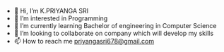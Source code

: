- 👋 Hi, I’m K.PRIYANGA SRI
- 👀 I’m interested in Programming
- 🌱 I’m currently learning Bachelor of engineering in Computer Science
- 💞️ I’m looking to collaborate on company which will develop my skills
- 📫 How to reach me priyangasri678@gmail.com

<!---
Diaz-20/Diaz-20 is a ✨ special ✨ repository because its `README.md` (this file) appears on your GitHub profile.
You can click the Preview link to take a look at your changes.
--->
